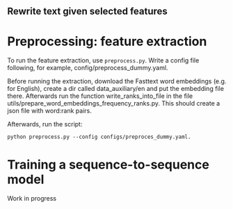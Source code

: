 ## Rewrite text given selected features

# Preprocessing: feature extraction
To run the feature extraction, use `preprocess.py`. Write a config file following, for example, config/preprocess_dummy.yaml.

Before running the extraction, download the Fasttext word embeddings (e.g. for English), create a dir called data_auxiliary/en and put the embedding file there. Afterwards run the function write\_ranks\_into\_file in the file utils/prepare\_word\_embeddings\_frequency\_ranks.py. This should create a json file with word:rank pairs.

Afterwards, run the script:

`python preprocess.py --config configs/preproces_dummy.yaml.`

# Training a sequence-to-sequence model
Work in progress


